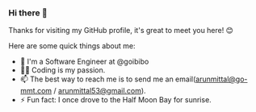 ### Hi there 👋

Thanks for visiting my GitHub profile, it's great to meet you here! 😊

Here are some quick things about me:

- 🔭 I'm a Software Engineer at @goibibo
- 🧑‍💻 Coding is my passion.
- 📫 The best way to reach me is to send me an email(arunmittal@go-mmt.com / arunmittal53@gmail.com).
- ⚡ Fun fact: I once drove to the Half Moon Bay for sunrise.

<!--
**ArunGoTripper/ArunGoTripper** is a ✨ _special_ ✨ repository because its `README.md` (this file) appears on your GitHub profile.

Here are some ideas to get you started:


- 🌱 I’m currently learning ...
- 👯 I’m looking to collaborate on ...
- 🤔 I’m looking for help with ...
- 💬 Ask me about ...
- 📫 How to reach me: ...
- 😄 Pronouns: ...
- ⚡ Fun fact: ...
-->
